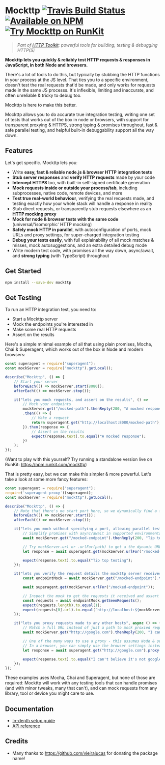 # Mockttp [![Travis Build Status](https://img.shields.io/travis/httptoolkit/mockttp.svg)](https://travis-ci.org/httptoolkit/mockttp) [![Available on NPM](https://img.shields.io/npm/v/mockttp.svg)](https://npmjs.com/package/mockttp)  [![Try Mockttp on RunKit](https://badge.runkitcdn.com/mockttp.svg)](https://npm.runkit.com/mockttp)

> _Part of [HTTP Toolkit](https://httptoolkit.tech): powerful tools for building, testing & debugging HTTP(S)_

**Mockttp lets you quickly & reliably test HTTP requests & responses in JavaScript, in both Node and browsers.**

There's a lot of tools to do this, but typically by stubbing the HTTP functions in your
process at the JS level. That ties you to a specific environment, doesn't test the
real requests that'd be made, and only works for requests made in the same JS processs.
It's inflexible, limiting and inaccurate, and often unreliable & tricky to debug too.

Mockttp is here to make this better.

Mockttp allows you to do accurate true integration testing, writing one set of tests that
works out of the box in node or browsers, with support for transparent proxying & HTTPS,
strong typing & promises throughout, fast & safe parallel testing, and helpful
built-in debuggability support all the way down.

## Features

Let's get specific. Mockttp lets you:

* Write **easy, fast & reliable node.js & browser HTTP integration tests**
* **Stub server responses** and **verify HTTP requests** made by your code
* **Intercept HTTPS** too, with built-in self-signed certificate generation
* **Mock requests inside or outside your process/tab**, including subprocesses, native code, remote devices, and more
* **Test true real-world behaviour**, verifying the real requests made, and testing exactly how your whole stack will handle a response in reality
* Stub direct requests, or transparently stub requests elsewhere as an **HTTP mocking proxy**
* **Mock for node & browser tests with the same code** (universal/'isomorphic' HTTP mocking)
* **Safely mock HTTP in parallel**, with autoconfiguration of ports, mock URLs and proxy settings, for super-charged integration testing
* **Debug your tests easily**, with full explainability of all mock matches & misses, mock autosuggestions, and an extra detailed debug mode
* Write modern test code, with promises all the way down, async/await, and **strong typing** (with TypeScript) throughout

## Get Started

```bash
npm install --save-dev mockttp
```

## Get Testing

To run an HTTP integration test, you need to:

* Start a Mockttp server
* Mock the endpoints you're interested in
* Make some real HTTP requests
* Assert on the results

Here's a simple minimal example of all that using plain promises, Mocha, Chai & Superagent, which works out of the box in Node and modern browsers:

```typescript
const superagent = require("superagent");
const mockServer = require("mockttp").getLocal();

describe("Mockttp", () => {
    // Start your server
    beforeEach(() => mockServer.start(8080));
    afterEach(() => mockServer.stop());

    it("lets you mock requests, and assert on the results", () =>
        // Mock your endpoints
        mockServer.get("/mocked-path").thenReply(200, "A mocked response")
        .then(() => {
            // Make a request
            return superagent.get("http://localhost:8080/mocked-path");
        }).then(response => {
            // Assert on the results
            expect(response.text).to.equal("A mocked response");
        })
    );
});
```

(Want to play with this yourself? Try running a standalone version live on RunKit: https://npm.runkit.com/mockttp)

That is pretty easy, but we can make this simpler & more powerful. Let's take a look at some more fancy features:

```typescript
const superagent = require("superagent");
require('superagent-proxy')(superagent);
const mockServer = require("mockttp").getLocal();

describe("Mockttp", () => {
    // Note that there's no start port here, so we dynamically find a free one instead
    beforeEach(() => mockServer.start());
    afterEach(() => mockServer.stop());

    it("lets you mock without specifying a port, allowing parallel testing", async () => {
        // Simplify promises with async/await in supported environments (Chrome 55+/Node 8+/Babel/TypeScript)
        await mockServer.get("/mocked-endpoint").thenReply(200, "Tip top testing")

        // Try mockServer.url or .urlFor(path) to get a the dynamic URL for the server's port
        let response = await superagent.get(mockServer.urlFor("/mocked-endpoint"));

        expect(response.text).to.equal("Tip top testing");
    });

    it("lets you verify the request details the mockttp server receives", async () => {
        const endpointMock = await mockServer.get("/mocked-endpoint").thenReply(200, "hmm?");

        await superagent.get(mockServer.urlFor("/mocked-endpoint"));

        // Inspect the mock to get the requests it received and assert on their details
        const requests = await endpointMock.getSeenRequests();
        expect(requests.length).to.equal(1);
        expect(requests[0].url).to.equal(`http://localhost:${mockServer.port}/mocked-endpoint`);
    });

    it("lets you proxy requests made to any other hosts", async () => {
        // Match a full URL instead of just a path to mock proxied requests
        await mockServer.get("http://google.com").thenReply(200, "I can't believe it's not google!");

        // One of the many ways to use a proxy - this assumes Node & superagent-proxy.
        // In a browser, you can simply use the browser settings instead.
        let response = await superagent.get("http://google.com").proxy(mockServer.url);

        expect(response.text).to.equal("I can't believe it's not google!");
    });
});
```

These examples uses Mocha, Chai and Superagent, but none of those are required: Mockttp will work with any testing tools that can handle promises (and with minor tweaks, many that can't), and can mock requests from any library, tool or device you might care to use.

## Documentation

* [In-depth setup guide](docs/setup.md)
* [API reference](https://httptoolkit.github.io/mockttp/modules/mockttp.html)

## Credits

* Many thanks to https://github.com/vieiralucas for donating the package name!
